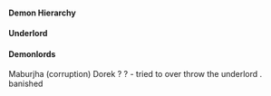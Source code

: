 #### Demon Hierarchy

#### Underlord

#### Demonlords
Maburjha (corruption)
Dorek ?
? - tried to over throw the underlord . banished
